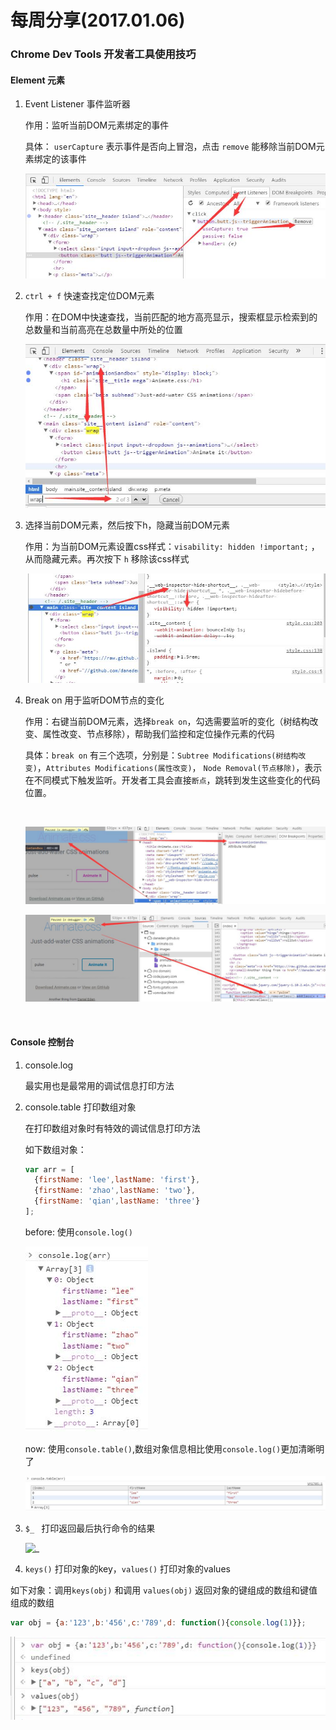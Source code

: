 # 每周分享(2017.01.06)

### Chrome Dev Tools 开发者工具使用技巧

#### Element 元素

1. Event Listener 事件监听器

   作用：监听当前DOM元素绑定的事件

   具体： `userCapture` 表示事件是否向上冒泡，点击 `remove` 能移除当前DOM元素绑定的该事件

   ![EventListenr](.\assets\eventlistenr.jpg)

2. `ctrl + f` 快速查找定位DOM元素

   作用：在DOM中快速查找，当前匹配的地方高亮显示，搜索框显示检索到的总数量和当前高亮在总数量中所处的位置

   ![ctrl](.\assets\ctrl.jpg)

3. 选择当前DOM元素，然后按下h，隐藏当前DOM元素

   作用：为当前DOM元素设置css样式：`visability: hidden !important;` ，从而隐藏元素。再次按下 `h` 移除该css样式

   ![h](.\assets\h.jpg)

4. Break on 用于监听DOM节点的变化

   作用：右键当前DOM元素，选择`break on`，勾选需要监听的变化（树结构改变、属性改变、节点移除），帮助我们监控和定位操作元素的代码

   具体：`break on` 有三个选项，分别是：`Subtree Modifications(树结构改变)`，`Attributes Modifications(属性改变)`， `Node Removal(节点移除)`，表示在不同模式下触发监听。开发者工具会直接`断点`，跳转到发生这些变化的代码位置。

   ​

   ![break](.\assets\break.jpg)

   ![b](.\assets\b.jpg)

   ​

#### Console 控制台

1. console.log

   最实用也是最常用的调试信息打印方法

2. console.table 打印数组对象

   在打印数组对象时有特效的调试信息打印方法

   如下数组对象：

   ```javascript
   var arr = [
     {firstName: 'lee',lastName: 'first'},
     {firstName: 'zhao',lastName: 'two'},
     {firstName: 'qian',lastName: 'three'}
   ];
   ```

   before: 使用`console.log()`

   ![log](.\assets\log.jpg)

   now: 使用`console.table()`,数组对象信息相比使用`console.log()`更加清晰明了

   ![table](.\assets\table.jpg)

3. `$_ ` 打印返回最后执行命令的结果

   ![_](.\assets\_.jpg)

4. `keys()` 打印对象的key，`values()` 打印对象的values


如下对象：调用`keys(obj)` 和调用 `values(obj)` 返回对象的键组成的数组和键值组成的数组

``` javascript
var obj = {a:'123',b:'456',c:'789',d: function(){console.log(1)}};
```

![obj](.\assets\obj.jpg)